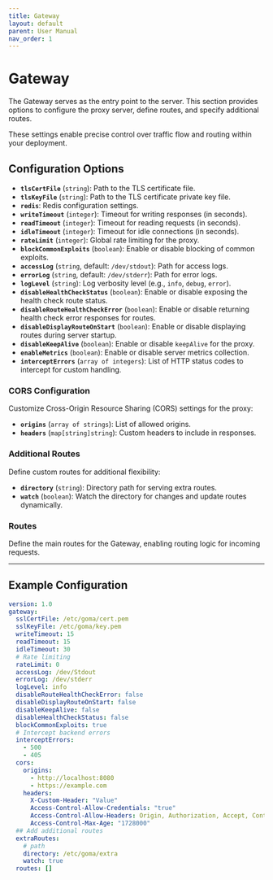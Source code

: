```yaml
---
title: Gateway
layout: default
parent: User Manual
nav_order: 1
---
```


# Gateway

The Gateway serves as the entry point to the server. This section provides options to configure the proxy server, define routes, and specify additional routes. 

These settings enable precise control over traffic flow and routing within your deployment.

## Configuration Options

- **`tlsCertFile`** (`string`): Path to the TLS certificate file.
- **`tlsKeyFile`** (`string`): Path to the TLS certificate private key file.
- **`redis`**: Redis configuration settings.
- **`writeTimeout`** (`integer`): Timeout for writing responses (in seconds).
- **`readTimeout`** (`integer`): Timeout for reading requests (in seconds).
- **`idleTimeout`** (`integer`): Timeout for idle connections (in seconds).
- **`rateLimit`** (`integer`): Global rate limiting for the proxy.
- **`blockCommonExploits`** (`boolean`): Enable or disable blocking of common exploits.
- **`accessLog`** (`string`, default: `/dev/stdout`): Path for access logs.
- **`errorLog`** (`string`, default: `/dev/stderr`): Path for error logs.
- **`logLevel`** (`string`): Log verbosity level (e.g., `info`, `debug`, `error`).
- **`disableHealthCheckStatus`** (`boolean`): Enable or disable exposing the health check route status.
- **`disableRouteHealthCheckError`** (`boolean`): Enable or disable returning health check error responses for routes.
- **`disableDisplayRouteOnStart`** (`boolean`): Enable or disable displaying routes during server startup.
- **`disableKeepAlive`** (`boolean`): Enable or disable `keepAlive` for the proxy.
- **`enableMetrics`** (`boolean`): Enable or disable server metrics collection.
- **`interceptErrors`** (`array of integers`): List of HTTP status codes to intercept for custom handling.

### CORS Configuration

Customize Cross-Origin Resource Sharing (CORS) settings for the proxy:

- **`origins`** (`array of strings`): List of allowed origins.
- **`headers`** (`map[string]string`): Custom headers to include in responses.

### Additional Routes

Define custom routes for additional flexibility:

- **`directory`** (`string`): Directory path for serving extra routes.
- **`watch`** (`boolean`): Watch the directory for changes and update routes dynamically.

### Routes

Define the main routes for the Gateway, enabling routing logic for incoming requests.

---

## Example Configuration

```yaml
version: 1.0
gateway:
  sslCertFile: /etc/goma/cert.pem
  sslKeyFile: /etc/goma/key.pem
  writeTimeout: 15
  readTimeout: 15
  idleTimeout: 30
  # Rate limiting
  rateLimit: 0
  accessLog: /dev/Stdout
  errorLog: /dev/stderr
  logLevel: info
  disableRouteHealthCheckError: false
  disableDisplayRouteOnStart: false
  disableKeepAlive: false
  disableHealthCheckStatus: false
  blockCommonExploits: true
  # Intercept backend errors
  interceptErrors:
    - 500
    - 405
  cors:
    origins:
      - http://localhost:8080
      - https://example.com
    headers:
      X-Custom-Header: "Value"
      Access-Control-Allow-Credentials: "true"
      Access-Control-Allow-Headers: Origin, Authorization, Accept, Content-Type, Access-Control-Allow-Headers, X-Client-Id, X-Session-Id
      Access-Control-Max-Age: "1728000"
  ## Add additional routes
  extraRoutes:
    # path
    directory: /etc/goma/extra
    watch: true
  routes: []
```